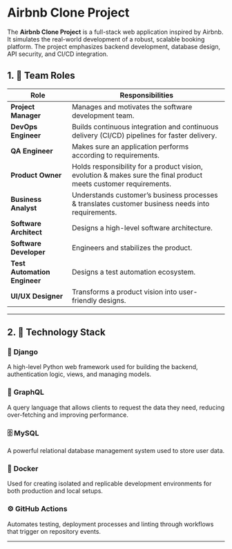 # Airbnb Clone Project

The **Airbnb Clone Project** is a full-stack web application inspired by Airbnb. It simulates the real-world development of a robust, scalable booking platform. The project emphasizes backend development, database design, API security, and CI/CD integration.

## 1. 👥 Team Roles

| **Role**                     | **Responsibilities**                                                                                             |
| ---------------------------- | -----------------------------------------------------------------------------------------------------------------|
| **Project Manager**          | Manages and motivates the software development team.                                                             |
| **DevOps Engineer**          | Builds continuous integration and continuous delivery (CI/CD) pipelines for faster delivery.                     |
| **QA Engineer**              | Makes sure an application performs according to requirements.                                                    |
| **Product Owner**            | Holds responsibility for a product vision, evolution & makes sure the final product meets customer requirements. |
| **Business Analyst**         | Understands customer’s business processes & translates customer business needs into requirements.                |
| **Software Architect**       | Designs a high-level software architecture.                                                                      |
| **Software Developer**       | Engineers and stabilizes the product.                                                                            |
| **Test Automation Engineer** | Designs a test automation ecosystem.                                                                             |
| **UI/UX Designer**           | Transforms a product vision into user-friendly designs.                                                          |

 ---

## 2. 🧰 Technology Stack

### 🔧 **Django**
A high-level Python web framework used for building the backend, authentication logic, views, and managing models.

### 🔗 **GraphQL**
A query language that allows clients to request the data they need, reducing over-fetching and improving performance.

### 🗄️ **MySQL**
A powerful relational database management system used to store user data.

### 🐳 **Docker**
Used for creating isolated and replicable development environments for both production and local setups.

### ⚙️ **GitHub Actions**
Automates testing, deployment processes and linting through workflows that trigger on repository events.

---